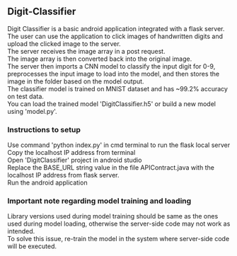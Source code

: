 ## Digit-Classifier
Digit Classifier is a basic android application integrated with a flask server.<br>
The user can use the application to click images of handwritten digits and upload the clicked image to the server.<br>
The server receives the image array in a post request.<br>
The image array is then converted back into the original image.<br>
The server then imports a CNN model to classify the input digit for 0-9, preprocesses the input image to load into the model, and then stores the image in the folder based on the model output. <br>
The classifier model is trained on MNIST dataset and has ~99.2% accuracy on test data. <br>
You can load the trained model 'DigitClassifier.h5' or build a new model using 'model.py'. <br>

### Instructions to setup
Use command 'python index.py' in cmd terminal to run the flask local server<br>
Copy the localhost IP address from terminal<br>
Open 'DigitClassifier' project in android studio<br>
Replace the BASE_URL string value in the file APIContract.java with the localhost IP address from flask server. <br>
Run the android application<br>

### Important note regarding model training and loading
Library versions used during model training should be same as the ones used during model loading, otherwise the server-side code may not work as intended. <br>
To solve this issue, re-train the model in the system where server-side code will be executed. <br>
